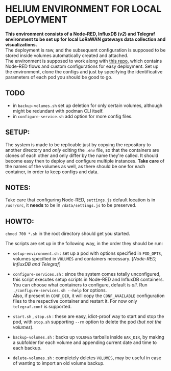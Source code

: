 # HELIUM ENVIRONMENT FOR LOCAL DEPLOYMENT

**This environment consists of a Node-RED, InfluxDB (*v2*) and Telegraf environment to be set up for local LoRaWAN gateways data collection and visualizations.**  
The deployment is raw, and the subsequent configuration is supposed to be stored inside volumes automatically created and attached.  
The environment is supposed to work along with [this repo](https://github.com/onevodev/somerepo), which contains Node-RED flows and custom configurations
for easy deployment. Set up the environment, clone the configs and just by specifying the identificative parameters of each pod you should be good to go.

## TODO

- in `backup-volumes.sh` set up deletion for only certain volumes, although might be redundant with podman CLI itself.
- in `configure-service.sh` add option for more config files.

## SETUP:

The system is made to be replicable just by copying the repository to another directory and *only* editing the `.env` file, so that
the containers are clones of each other and only differ by the name they're called. It should become easy then to deploy and configure multiple 
instances. **Take care** of the names of the volumes as well, as there should be one for each container, in order to keep configs and data.

## NOTES:

Take care that configuring Node-RED, `settings.js` default location is in `/usr/src`, it **needs** to be in `/data/settings.js` to be preserved.

## HOWTO:

`chmod 700 *.sh` in the root directory should get you started.

The scripts are set up in the following way, in the order they should be run:

- `setup-environment.sh` : set up a pod with options specified in `POD_OPTS`, volumes specified in `VOLUMES` and containers necessary. [*Node-RED, InfluxDB and Telegraf*]

- `configure-services.sh` : since the system comes totally unconfigured, this script executes setup scripts in Node-RED and InfluxDB containers.  
You can choose what containers to configure, default is *all*. Run `./configure-services.sh --help` for options.  
Also, if present in `CONF_DIR`, it will copy the `CONF_AVAILABLE` configuration files to the respective container and restart it. For now only `telegraf.conf` is supported.

- `start.sh` , `stop.sh` : these are easy, idiot-proof way to start and stop the pod, with `stop.sh` supporting `--rm` option to delete the pod (*but not the volumes*).

- `backup-volumes.sh` : backs up `VOLUMES` tarballs inside `BAK_DIR`, by making a subfolder for each volume and appending current date and time to each backup.

- `delete-volumes.sh` : completely deletes `VOLUMES`, may be useful in case of wanting to import an old volume backup.
